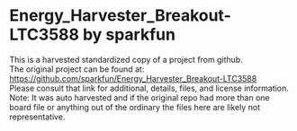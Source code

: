 
# Energy_Harvester_Breakout-LTC3588 by sparkfun  
This is a harvested standardized copy of a project from github.  
The original project can be found at:  
https://github.com/sparkfun/Energy_Harvester_Breakout-LTC3588  
Please consult that link for additional, details, files, and license information.  
Note: It was auto harvested and if the original repo had more than one board file or anything out of the ordinary the files here are likely not representative.  
    